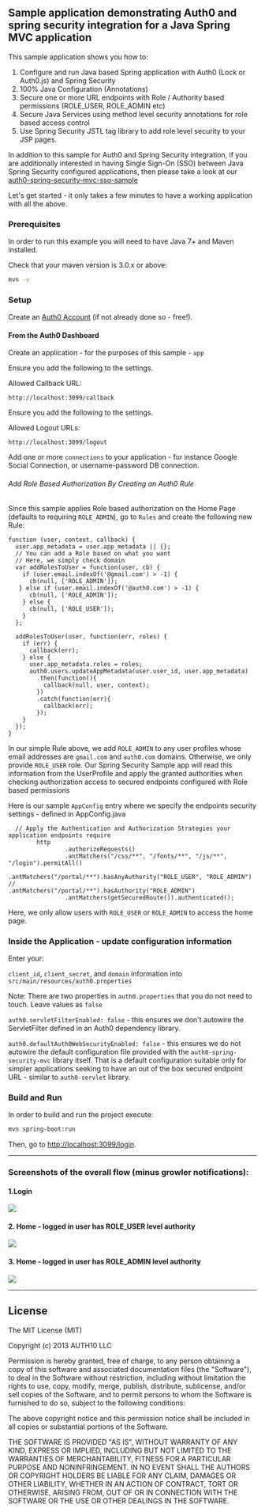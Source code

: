 ## Sample application demonstrating Auth0 and spring security integration for a Java Spring MVC application

This sample application shows you how to:

 1. Configure and run Java based Spring application with Auth0 (Lock or Auth0.js) and Spring Security
 2. 100% Java Configuration (Annotations)
 3. Secure one or more URL endpoints with Role / Authority based permissions (ROLE_USER, ROLE_ADMIN etc)
 4. Secure Java Services using method level security annotations for role based access control
 5. Use Spring Security JSTL tag library to add role level security to your JSP pages.

 In addition to this sample for Auth0 and Spring Security integration, if you are additionally interested in
 having Single Sign-On (SSO) between Java Spring Security configured applications, then please take a look
 at our [auth0-spring-security-mvc-sso-sample](https://github.com/auth0-samples/auth0-spring-security-mvc-sso-sample)


Let's get started - it only takes a few minutes to have a working application with all the above.

### Prerequisites

In order to run this example you will need to have Java 7+ and Maven installed.

Check that your maven version is 3.0.x or above:

```sh
mvn -v
```

### Setup

Create an [Auth0 Account](https://auth0.com) (if not already done so - free!).


#### From the Auth0 Dashboard

Create an application - for the purposes of this sample - `app`

Ensure you add the following to the settings.

Allowed Callback URL:

```
http://localhost:3099/callback
```

Ensure you add the following to the settings.

Allowed Logout URLs:

```
http://localhost:3099/logout
```

Add one or more `connections` to your application - for instance Google Social Connection,
or username-password DB connection.


###### Add Role Based Authorization By Creating an Auth0 Rule


Since this sample applies Role based authorization on the Home Page (defaults to requiring `ROLE_ADMIN`), go to `Rules`
and create the following new Rule:

```
function (user, context, callback) {
  user.app_metadata = user.app_metadata || {};
  // You can add a Role based on what you want
  // Here, we simply check domain
  var addRolesToUser = function(user, cb) {
    if (user.email.indexOf('@gmail.com') > -1) {
      cb(null, ['ROLE_ADMIN']);
   } else if (user.email.indexOf('@auth0.com') > -1) {
      cb(null, ['ROLE_ADMIN']);
    } else {
      cb(null, ['ROLE_USER']);
    }
  };

  addRolesToUser(user, function(err, roles) {
    if (err) {
      callback(err);
    } else {
      user.app_metadata.roles = roles;
      auth0.users.updateAppMetadata(user.user_id, user.app_metadata)
        .then(function(){
          callback(null, user, context);
        })
        .catch(function(err){
          callback(err);
        });
    }
  });
}
```

In our simple Rule above, we add `ROLE_ADMIN` to any user profiles whose email addresses are `gmail.com` and `auth0.com` domains.
Otherwise, we only provide `ROLE_USER` role. Our Spring Security Sample app will read this information from the UserProfile and apply
the granted authorities when checking authorization access to secured endpoints configured with Role based permissions

Here is our sample `AppConfig` entry where we specify the endpoints security settings - defined in AppConfig.java


```
  // Apply the Authentication and Authorization Strategies your application endpoints require
        http
                .authorizeRequests()
                .antMatchers("/css/**", "/fonts/**", "/js/**", "/login").permitAll()
                .antMatchers("/portal/**").hasAnyAuthority("ROLE_USER", "ROLE_ADMIN")
//                .antMatchers("/portal/**").hasAuthority("ROLE_ADMIN")
                .antMatchers(getSecuredRoute()).authenticated();
```

Here, we only allow users with `ROLE_USER` or `ROLE_ADMIN` to access the home page.


### Inside the Application - update configuration information

Enter your:

`client_id`, `client_secret`, and `domain` information into `src/main/resources/auth0.properties`

Note: There are two properties in `auth0.properties` that you do not need to touch. Leave values as `false`

`auth0.servletFilterEnabled: false` - this ensures we don't autowire the ServletFilter defined in an Auth0 dependency
library.

`auth0.defaultAuth0WebSecurityEnabled: false` - this ensures we do not autowire the default configuration file
provided with the `auth0-spring-security-mvc` library itself. That is a default configuration suitable only for
simpler applications seeking to have an out of the box secured endpoint URL - similar to `auth0-servlet` library.


### Build and Run

In order to build and run the project execute:

```sh
mvn spring-boot:run
```

Then, go to [http://localhost:3099/login](http://localhost:3099/login).

---

### Screenshots of the overall flow (minus growler notifications):


#### 1.Login

![](img/1.login.jpg)

#### 2. Home - logged in user has ROLE_USER level authority

![](img/2.home.jpg)

#### 3. Home -  logged in user has ROLE_ADMIN level authority

![](img/3.home.jpg)

---


## License

The MIT License (MIT)

Copyright (c) 2013 AUTH10 LLC

Permission is hereby granted, free of charge, to any person obtaining a copy
of this software and associated documentation files (the "Software"), to deal
in the Software without restriction, including without limitation the rights
to use, copy, modify, merge, publish, distribute, sublicense, and/or sell
copies of the Software, and to permit persons to whom the Software is
furnished to do so, subject to the following conditions:

The above copyright notice and this permission notice shall be included in
all copies or substantial portions of the Software.

THE SOFTWARE IS PROVIDED "AS IS", WITHOUT WARRANTY OF ANY KIND, EXPRESS OR
IMPLIED, INCLUDING BUT NOT LIMITED TO THE WARRANTIES OF MERCHANTABILITY,
FITNESS FOR A PARTICULAR PURPOSE AND NONINFRINGEMENT. IN NO EVENT SHALL THE
AUTHORS OR COPYRIGHT HOLDERS BE LIABLE FOR ANY CLAIM, DAMAGES OR OTHER
LIABILITY, WHETHER IN AN ACTION OF CONTRACT, TORT OR OTHERWISE, ARISING FROM,
OUT OF OR IN CONNECTION WITH THE SOFTWARE OR THE USE OR OTHER DEALINGS IN
THE SOFTWARE.
